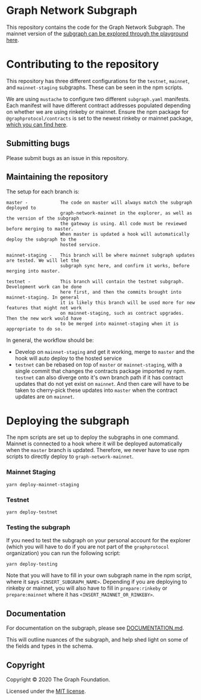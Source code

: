# Graph Network Subgraph

This repository contains the code for the Graph Network Subgraph. The mainnet version of the
[subgraph can be explored through the playground here](https://thegraph.com/explorer/subgraph/graphprotocol/graph-network-mainnet?version=pending).

# Contributing to the repository

This repository has three different configurations for the `testnet`, `mainnet`, and 
`mainnet-staging` subgraphs. These can be seen in the npm scripts.

We are using `mustache` to configure two different `subgraph.yaml` manifests. Each manifest
will have different contract addresses populated depending on whether we are using rinkeby or
mainnet. Ensure the npm package for `@graphprotocol/contracts` is set to the newest rinkeby
or mainnet package, [which you can find here](https://www.npmjs.com/package/@graphprotocol/contracts).

## Submitting bugs

Please submit bugs as an issue in this repository.

## Maintaining the repository

The setup for each branch is:

```
master -            The code on master will always match the subgraph deployed to 
                    graph-network-mainnet in the explorer, as well as the version of the subgraph
                    the gateway is using. All code must be reviewed before merging to master.
                    When master is updated a hook will automatically deploy the subgraph to the
                    hosted service.

mainnet-staging -   This branch will be where mainnet subgraph updates are tested. We will let the
                    subgraph sync here, and confirm it works, before merging into master. 

testnet -           This branch will contain the testnet subgraph. Development work can be done 
                    here first, and then the commits brought into mainnet-staging. In general
                    it is likely this branch will be used more for new features that might not work
                    on mainnet-staging, such as contract upgrades. Then the new work would have
                    to be merged into mainnet-staging when it is appropriate to do so.

```

In general, the workflow should be:
- Develop on `mainnet-staging` and get it working, merge to `master` and the hook will auto deploy
  to the hosted service
- `testnet` can be rebased on top of `master` or `mainnet-staging`, with a single commit that
  changes the contracts package imported ny npm. `testnet` can also diverge onto it's own branch
  path if it has contract updates that do not yet exist on `mainnet`. And then care will have to
  be taken to cherry-pick these updates into `master` when the contract updates are on `mainnet`.

# Deploying the subgraph

The npm scripts are set up to deploy the subgraphs in one command. Mainnet is connected to a hook
where it will be deployed automatically when the `master` branch is updated. Therefore, we never
have to use npm scripts to directly deploy to `graph-network-mainnet`.
### Mainnet Staging
```
yarn deploy-mainnet-staging
```

### Testnet
```
yarn deploy-testnet
```

### Testing the subgraph

If you need to test the subgraph on your personal account for the explorer (which you will have
to do if you are not part of the `graphprotocol` organization) you can run the following script:
```
yarn deploy-testing
```
Note that you will have to fill in your own subgraph name in the npm script, where it says
`<INSERT_SUBGRAPH_NAME>`. Depending if you are deploying to rinkeby or mainnet, you will also
have to fill in `prepare:rinkeby` or `prepare:mainnet` where it has `<INSERT_MAINNET_OR_RINKEBY>`.

## Documentation

For documentation on the subgraph, please see [DOCUMENTATION.md](./DOCUMENTATION.md).

This will outline nuances of the subgraph, and help shed light on some of the fields and types in
the schema.

## Copyright

Copyright &copy; 2020 The Graph Foundation.

Licensed under the [MIT license](./LICENSE).